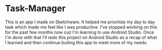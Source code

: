 # Task-Manager
This is an app I made on Sketchware. It helped me prioritize my day to day task which made me feel like I was productive. 
I've stopped working on this for the past few months now cuz I'm learning to use Android Studio. Once I'm done with that I'll redo this project on Android Studio as a recap of what I learned and then continue builing this app to meet more of my needs.
